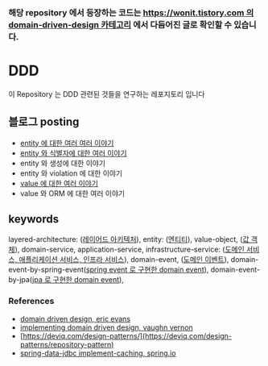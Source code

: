 ### 해당 repository 에서 등장하는 코드는 [https://wonit.tistory.com 의 domain-driven-design 카테고리](https://wonit.tistory.com/category/🔬아키텍처/-%20Domain-Driven-Design) 에서 다듬어진 글로 확인할 수 있습니다.

# DDD

이 Repository 는 DDD 관련된 것들을 연구하는 레포지토리 입니다

## 블로그 posting

- [entity 에 대한 여러 여러 이야기](https://wonit.tistory.com/652)
- [entity 와 식별자에 대한 여러 이야기](https://wonit.tistory.com/653)
- entity 와 생성에 대한 이야기
- entity 와 violation 에 대한 이야기
- [value 에 대한 여러 이야기](https://wonit.tistory.com/654)
- value 와 ORM 에 대한 여러 이야기

## keywords

layered-architecture: ([레이어드 아키텍처](#)),
entity: ([엔티티](#)),
value-object, ([값 객체](#)),
domain-service, application-service, infrastructure-service: ([도메인 서비스, 애플리케이션 서비스, 인프라 서비스](#)),
domain-event, ([도메인 이벤트](#)),
domain-event-by-spring-event([spring event 로 구현한 domain event](#)), 
domain-event-by-jpa([jpa 로 구현한 domain event](#)), 


### References
- [domain driven design, eric evans](https://www.yes24.com/Product/Goods/5312881)
- [implementing domain driven design, vaughn vernon](https://www.yes24.com/Product/Goods/25100510)
- [https://deviq.com/design-patterns/](https://deviq.com/design-patterns/repository-pattern)
- [spring-data-jdbc implement-caching, spring.io](https://spring.io/blog/2021/10/18/spring-data-jdbc-how-do-i-implement-caching)
